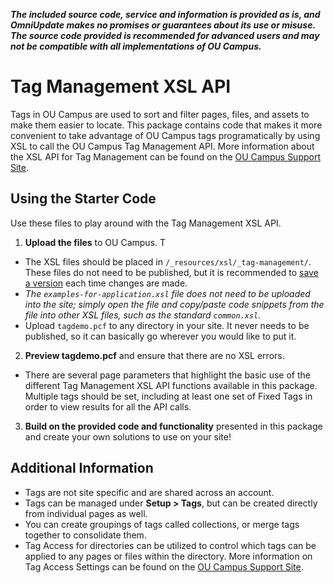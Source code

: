 ***The included source code, service and information is provided as is, and OmniUpdate makes no promises or guarantees about its use or misuse. The source code provided is recommended for advanced users and may not be compatible with all implementations of OU Campus.***

# Tag Management XSL API

Tags in OU Campus are used to sort and filter pages, files, and assets to make them easier to locate. This package contains code that makes it more convenient to take advantage of OU Campus tags programatically by using XSL to call the OU Campus Tag Management API. More information about the XSL API for Tag Management can be found on the [OU Campus Support Site](http://support.omniupdate.com/oucampus10/site-development/xsl-advanced/xsl-tag-data.html).

## Using the Starter Code

Use these files to play around with the Tag Management XSL API.

1. **Upload the files** to OU Campus. T
 - The XSL files should be placed in `/_resources/xsl/_tag-management/`. These files do not need to be published, but it is recommended to [save a version](http://support.omniupdate.com/oucampus10/pages/review/versions.html) each time changes are made. 
 - *The `examples-for-application.xsl` file does not need to be uploaded into the site; simply open the file and copy/paste code snippets from the file into other XSL files, such as the standard `common.xsl`.*
 - Upload `tagdemo.pcf` to any directory in your site. It never needs to be published, so it can basically go wherever you would like to put it.

2. **Preview tagdemo.pcf** and ensure that there are no XSL errors.
 - There are several page parameters that highlight the basic use of the different Tag Management XSL API functions available in this package. Multiple tags should be set, including at least one set of Fixed Tags in order to view results for all the API calls. 

3. **Build on the provided code and functionality** presented in this package and create your own solutions to use on your site! 

## Additional Information

 - Tags are not site specific and are shared across an account. 
 - Tags can be managed under **Setup > Tags**, but can be created directly from individual pages as well. 
 - You can create groupings of tags called collections, or merge tags together to consolidate them. 
 - Tag Access for directories can be utilized to control which tags can be applied to any pages or files within the directory. More information on Tag Access Settings can be found on the [OU Campus Support Site](http://support.omniupdate.com/oucampus10/setup/access-workflow/access-settings/access-tags.html).